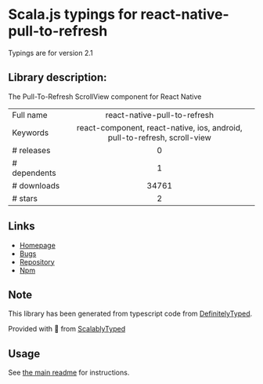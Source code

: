 
# Scala.js typings for react-native-pull-to-refresh

Typings are for version 2.1

## Library description:
The Pull-To-Refresh ScrollView component for React Native

|                    |                 |
| ------------------ | :-------------: |
| Full name          | react-native-pull-to-refresh |
| Keywords           | react-component, react-native, ios, android, pull-to-refresh, scroll-view |
| # releases         | 0 |
| # dependents       | 1 |
| # downloads        | 34761 |
| # stars            | 2 |

## Links
- [Homepage](https://github.com/moschan/react-native-pull-to-refresh#readme)
- [Bugs](https://github.com/moschan/react-native-pull-to-refresh/issues)
- [Repository](https://github.com/moschan/react-native-pull-to-refresh)
- [Npm](https://www.npmjs.com/package/react-native-pull-to-refresh)
    


## Note
This library has been generated from typescript code from [DefinitelyTyped](https://definitelytyped.org).

Provided with :purple_heart: from [ScalablyTyped](https://github.com/oyvindberg/ScalablyTyped)

## Usage
See [the main readme](../../readme.md) for instructions.


